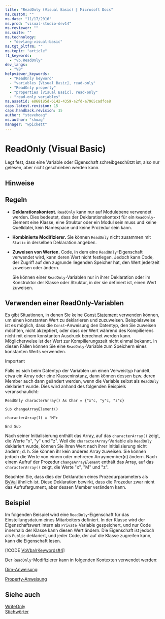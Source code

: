 ```yaml
---
title: "ReadOnly (Visual Basic) | Microsoft Docs"
ms.custom: ""
ms.date: "11/17/2016"
ms.prod: "visual-studio-dev14"
ms.reviewer: ""
ms.suite: ""
ms.technology: 
  - "devlang-visual-basic"
ms.tgt_pltfrm: ""
ms.topic: "article"
f1_keywords: 
  - "vb.ReadOnly"
dev_langs: 
  - "VB"
helpviewer_keywords: 
  - "ReadOnly keyword"
  - "variables [Visual Basic], read-only"
  - "ReadOnly property"
  - "properties [Visual Basic], read-only"
  - "read-only variables"
ms.assetid: e868185d-6142-4359-a2fd-a7965cadfce8
caps.latest.revision: 15
caps.handback.revision: 15
author: "stevehoag"
ms.author: "shoag"
manager: "wpickett"
---
```

# ReadOnly (Visual Basic)
Legt fest, dass eine Variable oder Eigenschaft schreibgeschützt ist, also nur gelesen, aber nicht geschrieben werden kann.  
  
## Hinweise  
  
## Regeln  
  
-   **Deklarationskontext.** `ReadOnly` kann nur auf Modulebene verwendet werden.  Dies bedeutet, dass der Deklarationskontext für ein `ReadOnly`\-Element eine Klasse, eine Struktur oder ein Modul sein muss und keine Quelldatei, kein Namespace und keine Prozedur sein kann.  
  
-   **Kombinierte Modifizierer.** Sie können `ReadOnly` nicht zusammen mit `Static` in derselben Deklaration angeben.  
  
-   **Zuweisen von Werten.** Code, in dem eine `ReadOnly`\-Eigenschaft verwendet wird, kann deren Wert nicht festlegen.  Jedoch kann Code, der Zugriff auf den zugrunde liegenden Speicher hat, den Wert jederzeit zuweisen oder ändern.  
  
     Sie können einer `ReadOnly`\-Variablen nur in ihrer Deklaration oder im Konstruktor der Klasse oder Struktur, in der sie definiert ist, einen Wert zuweisen.  
  
## Verwenden einer ReadOnly\-Variablen  
 Es gibt Situationen, in denen Sie keine [Const Statement](../../../visual-basic/language-reference/statements/const-statement.md) verwenden können, um einen konstanten Wert zu deklarieren und zuzuweisen.  Beispielsweise ist es möglich, dass die `Const`\-Anweisung den Datentyp, den Sie zuweisen möchten, nicht akzeptiert, oder dass der Wert während des Kompilierens nicht mit einem konstanten Ausdruck berechnet werden kann.  Möglicherweise ist der Wert zur Kompilierungszeit nicht einmal bekannt.  In diesen Fällen können Sie eine `ReadOnly`\-Variable zum Speichern eines konstanten Werts verwenden.  
  
> [!IMPORTANT]
>  Falls es sich beim Datentyp der Variablen um einen Verweistyp handelt, etwa ein Array oder eine Klasseninstanz, dann können dessen bzw. deren Member auch dann geändert werden, wenn die Variable selbst als `ReadOnly` deklariert wurde.  Dies wird anhand des folgenden Beispiels veranschaulicht:  
  
 `ReadOnly characterArray() As Char = {"x"c, "y"c, "z"c}`  
  
 `Sub changeArrayElement()`  
  
 `characterArray(1) = "M"c`  
  
 `End Sub`  
  
 Nach seiner Initialisierung enthält das Array, auf das `characterArray()` zeigt, die Werte "x", "y" und "z".  Weil die `characterArray`\-Variable als `ReadOnly` deklariert wurde, können Sie ihren Wert nach ihrer Initialisierung nicht ändern; d. h. Sie können ihr kein anderes Array zuweisen.  Sie können jedoch die Werte von einem oder mehreren Arraymember\(n\) ändern.  Nach einem Aufruf der Prozedur `changeArrayElement` enthält das Array, auf das `characterArray()` zeigt, die Werte "x", "M" und "z".  
  
 Beachten Sie, dass dies der Deklaration eines Prozedurparameters als [ByVal](../../../visual-basic/language-reference/modifiers/byval.md) ähnlich ist. Diese Deklaration bewirkt, dass die Prozedur zwar nicht das Aufrufargument, aber dessen Member verändern kann.  
  
## Beispiel  
 Im folgenden Beispiel wird eine `ReadOnly`\-Eigenschaft für das Einstellungsdatum eines Mitarbeiters definiert.  In der Klasse wird der Eigenschaftswert intern als `Private`\-Variable gespeichert, und nur Code innerhalb der Klasse kann diesen Wert ändern.  Die Eigenschaft ist jedoch als `Public` deklariert, und jeder Code, der auf die Klasse zugreifen kann, kann die Eigenschaft lesen.  
  
 [!CODE [VbVbalrKeywords#4](../CodeSnippet/VS_Snippets_VBCSharp/VbVbalrKeywords#4)]  
  
 Der `ReadOnly`\-Modifizierer kann in folgenden Kontexten verwendet werden:  
  
 [Dim\-Anweisung](../../../visual-basic/language-reference/statements/dim-statement.md)  
  
 [Property\-Anweisung](../../../visual-basic/language-reference/statements/property-statement.md)  
  
## Siehe auch  
 [WriteOnly](../../../visual-basic/language-reference/modifiers/writeonly.md)   
 [Stichwörter](../../../visual-basic/language-reference/keywords/index.md)